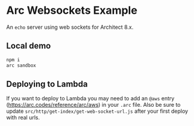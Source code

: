 # Arc Websockets Example

An `echo` server using web sockets for Architect 8.x.

## Local demo

```bash
npm i
arc sandbox
```

## Deploying to Lambda

If you want to deploy to Lambda you may need to add an `@aws` entry (https://arc.codes/reference/arc/aws) in your `.arc` file. Also be sure to update `src/http/get-index/get-web-socket-url.js` after your first deploy with real urls.
